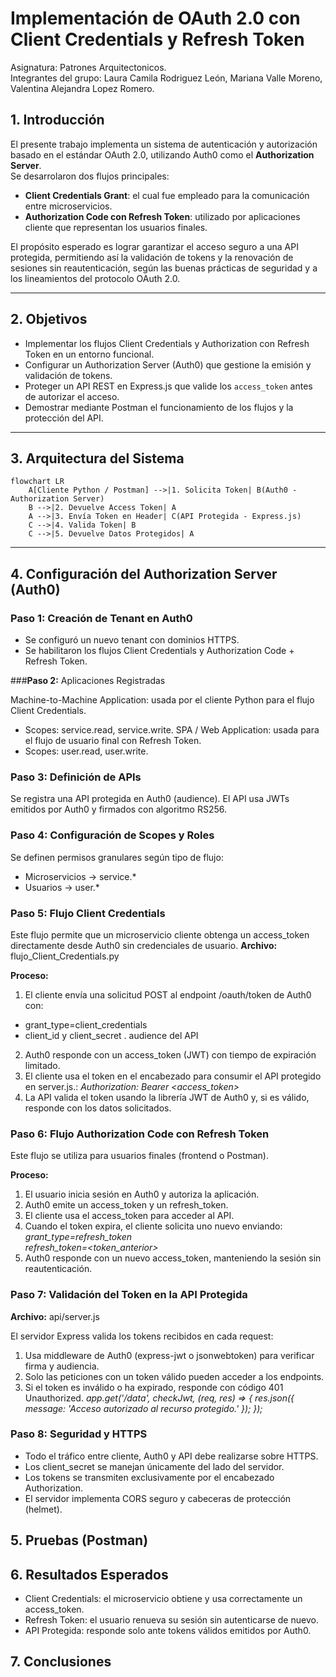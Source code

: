# Implementación de OAuth 2.0 con Client Credentials y Refresh Token
Asignatura: Patrones Arquitectonicos. \
Integrantes del grupo: Laura Camila Rodriguez León, Mariana Valle Moreno, Valentina Alejandra Lopez Romero.

## 1. Introducción

El presente trabajo implementa un sistema de autenticación y autorización basado en el estándar OAuth 2.0, utilizando Auth0 como el **Authorization Server**.  
Se desarrolaron dos flujos principales:

- **Client Credentials Grant**: el cual fue empleado para la comunicación entre microservicios.
- **Authorization Code con Refresh Token**: utilizado por aplicaciones cliente que representan los usuarios finales.

El propósito esperado es lograr garantizar el acceso seguro a una API protegida, permitiendo así la validación de tokens y la renovación de sesiones sin reautenticación, según las buenas prácticas de seguridad y a los lineamientos del protocolo OAuth 2.0.

---

## 2. Objetivos

- Implementar los flujos Client Credentials y Authorization con Refresh Token en un entorno funcional.
- Configurar un Authorization Server (Auth0) que gestione la emisión y validación de tokens.
- Proteger un API REST en Express.js que valide los `access_token` antes de autorizar el acceso.
- Demostrar mediante Postman el funcionamiento de los flujos y la protección del API.

---

## 3. Arquitectura del Sistema

```mermaid
flowchart LR
    A[Cliente Python / Postman] -->|1. Solicita Token| B(Auth0 - Authorization Server)
    B -->|2. Devuelve Access Token| A
    A -->|3. Envía Token en Header| C(API Protegida - Express.js)
    C -->|4. Valida Token| B
    C -->|5. Devuelve Datos Protegidos| A
```

---

## 4. Configuración del Authorization Server (Auth0)

### **Paso 1:** Creación de Tenant en Auth0

- Se configuró un nuevo tenant con dominios HTTPS.
- Se habilitaron los flujos Client Credentials y Authorization Code + Refresh Token.

###**Paso 2:** Aplicaciones Registradas

Machine-to-Machine Application: usada por el cliente Python para el flujo Client Credentials.
 - Scopes: service.read, service.write.
SPA / Web Application: usada para el flujo de usuario final con Refresh Token.
 - Scopes: user.read, user.write.

### **Paso 3:** Definición de APIs

Se registra una API protegida en Auth0 (audience).
El API usa JWTs emitidos por Auth0 y firmados con algoritmo RS256.

### **Paso 4:** Configuración de Scopes y Roles

Se definen permisos granulares según tipo de flujo:
 - Microservicios → service.*
 - Usuarios → user.*

### **Paso 5:** Flujo Client Credentials

Este flujo permite que un microservicio cliente obtenga un access_token directamente desde Auth0 sin credenciales de usuario.
**Archivo:** flujo_Client_Credentials.py

**Proceso:**
1. El cliente envía una solicitud POST al endpoint /oauth/token de Auth0 con:
- grant_type=client_credentials
- client_id y client_secret
. audience del API
2. Auth0 responde con un access_token (JWT) con tiempo de expiración limitado.
3. El cliente usa el token en el encabezado para consumir el API protegido en server.js.:
  *Authorization: Bearer <access_token>*
4. La API valida el token usando la librería JWT de Auth0 y, si es válido, responde con los datos solicitados.

### **Paso 6:** Flujo Authorization Code con Refresh Token

Este flujo se utiliza para usuarios finales (frontend o Postman).

**Proceso:**

1. El usuario inicia sesión en Auth0 y autoriza la aplicación.
2. Auth0 emite un access_token y un refresh_token.
3. El cliente usa el access_token para acceder al API.
4. Cuando el token expira, el cliente solicita uno nuevo enviando:\
  *grant_type=refresh_token* \
  *refresh_token=<token_anterior>*
5. Auth0 responde con un nuevo access_token, manteniendo la sesión sin reautenticación.

### **Paso 7:** Validación del Token en la API Protegida

**Archivo:** api/server.js

El servidor Express valida los tokens recibidos en cada request:
1. Usa middleware de Auth0 (express-jwt o jsonwebtoken) para verificar firma y audiencia.
2. Solo las peticiones con un token válido pueden acceder a los endpoints.
3. Si el token es inválido o ha expirado, responde con código 401 Unauthorized.
  *app.get('/data', checkJwt, (req, res) => {
    res.json({ message: 'Acceso autorizado al recurso protegido.' });
  });*

### **Paso 8:** Seguridad y HTTPS

- Todo el tráfico entre cliente, Auth0 y API debe realizarse sobre HTTPS.
- Los client_secret se manejan únicamente del lado del servidor.
- Los tokens se transmiten exclusivamente por el encabezado Authorization.
- El servidor implementa CORS seguro y cabeceras de protección (helmet).

## 5. Pruebas (Postman)


## 6. Resultados Esperados

* Client Credentials: el microservicio obtiene y usa correctamente un access_token.
* Refresh Token: el usuario renueva su sesión sin autenticarse de nuevo.
* API Protegida: responde solo ante tokens válidos emitidos por Auth0.

## 7. Conclusiones

